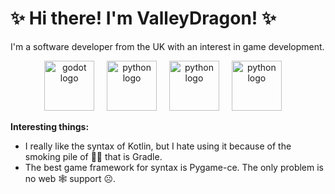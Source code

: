 # ✨ Hi there! I'm ValleyDragon! ✨
I'm a software developer from the UK with an interest in game development.

<div align="center">
  <img src="https://cdn.jsdelivr.net/gh/devicons/devicon/icons/godot/godot-original.svg" height="80" alt="godot logo"  />
  <img width="12" />
  <img src="https://cdn.jsdelivr.net/gh/devicons/devicon/icons/python/python-original.svg" height="80" alt="python logo"  />
  <img width="12" />
  <img src="https://cdn.jsdelivr.net/gh/devicons/devicon/icons/rust/rust-original.svg" height="80" alt="python logo"  />
  <img width="12" />
  <img src="https://cdn.jsdelivr.net/gh/devicons/devicon/icons/kotlin/kotlin-original.svg" height="80" alt="python logo"  />
  <img width="12" />
</div>

**Interesting things:**
- I really like the syntax of Kotlin, but I hate using it because of the smoking pile of 💩🤬 that is Gradle.
- The best game framework for syntax is Pygame-ce. The only problem is no web 🕸️ support ☹️.
